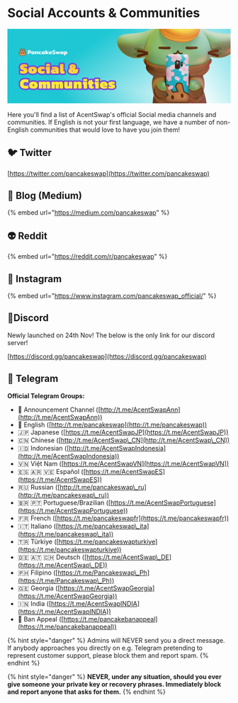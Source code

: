 # Social Accounts & Communities

![](../.gitbook/assets/socials-communities-header.png)

Here you'll find a list of AcentSwap's official Social media channels and communities. If English is not your first language, we have a number of non-English communities that would love to have you join them!

## 🐦 Twitter

[https://twitter.com/pancakeswap](https://twitter.com/pancakeswap)

## 📰 Blog (Medium)

{% embed url="https://medium.com/pancakeswap" %}

## 👽 Reddit

{% embed url="https://reddit.com/r/pancakeswap" %}

## 🤳 Instagram

{% embed url="https://www.instagram.com/pancakeswap_official/" %}

## 🤖Discord

Newly launched on 24th Nov! The below is the only link for our discord server!

[https://discord.gg/pancakeswap](https://discord.gg/pancakeswap)

## 💬 Telegram

**Official Telegram Groups:**

* 📣 Announcement Channel ([http://t.me/AcentSwapAnn](http://t.me/AcentSwapAnn))
* 🥞 English ([http://t.me/pancakeswap](http://t.me/pancakeswap))
* 🇯🇵 Japanese ([https://t.me/AcentSwapJP](https://t.me/AcentSwapJP))
* 🇨🇳 Chinese ([http://t.me/AcentSwap\_CN](http://t.me/AcentSwap\_CN))
* 🇮🇩 Indonesian ([http://t.me/AcentSwapIndonesia](http://t.me/AcentSwapIndonesia))
* 🇻🇳 Việt Nam ([https://t.me/AcentSwapVN](https://t.me/AcentSwapVN))
* 🇪🇸 🇦🇷 🇻🇪 Español ([https://t.me/AcentSwapES](https://t.me/AcentSwapES))
* 🇷🇺 Russian ([http://t.me/pancakeswap\_ru](http://t.me/pancakeswap\_ru))
* 🇧🇷 🇵🇹 Portuguese/Brazilian ([https://t.me/AcentSwapPortuguese](https://t.me/AcentSwapPortuguese))
* 🇫🇷 French ([https://t.me/pancakeswapfr](https://t.me/pancakeswapfr))
* 🇮🇹 Italiano ([https://t.me/pancakeswap\_ita](https://t.me/pancakeswap\_ita))
* 🇹🇷 Türkiye ([https://t.me/pancakeswapturkiye](https://t.me/pancakeswapturkiye))
* 🇩🇪 🇦🇹 🇨🇭 Deutsch ([https://t.me/AcentSwap\_DE](https://t.me/AcentSwap\_DE))
* 🇵🇭 Filipino ([https://t.me/Pancakeswap\_Ph](https://t.me/Pancakeswap\_Ph))
* 🇬🇪 Georgia ([https://t.me/AcentSwapGeorgia](https://t.me/AcentSwapGeorgia))
* 🇮🇳 India ([https://t.me/AcentSwapINDIA](https://t.me/AcentSwapINDIA))
* 😤 Ban Appeal ([https://t.me/pancakebanappeal](https://t.me/pancakebanappeal))

{% hint style="danger" %}
Admins will NEVER send you a direct message. If anybody approaches you directly on e.g. Telegram pretending to represent customer support, please block them and report spam.
{% endhint %}

{% hint style="danger" %}
**NEVER, under any situation, should you ever give someone your private key or recovery phrases. Immediately block and report anyone that asks for them.**
{% endhint %}
